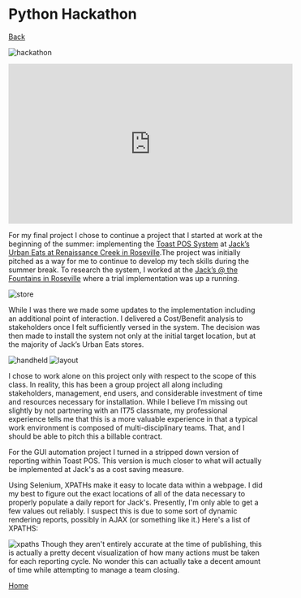 # Python Hackathon
[Back](index.md)

![hackathon](https://i.imgur.com/VAN0Jbo.gif)

<iframe width="560" height="315" src="https://www.youtube.com/embed/dOREDa6kEN8" frameborder="0" allow="accelerometer; autoplay; encrypted-media; gyroscope; picture-in-picture" allowfullscreen></iframe>

For my final project I chose to continue a project that I started at work at the beginning of the summer: implementing the [Toast POS System](https://pos.toasttab.com/) at [Jack’s Urban Eats at Renaissance Creek in Roseville](https://www.yelp.com/biz/jacks-urban-eats-roseville).The project was initially pitched as a way for me to continue to develop my tech skills during the summer break. To research the system, I worked at the [Jack’s @ the Fountains in Roseville](https://www.yelp.com/biz/jacks-urban-eats-roseville-2) where a trial implementation was up a running. 

![store](https://i.imgur.com/vE9EPRx.jpg)

While I was there we made some updates to the implementation including an additional point of interaction. I delivered a Cost/Benefit analysis to stakeholders once I felt sufficiently versed in the system. The decision was then made to install the system not only at the initial target location, but at the majority of Jack’s Urban Eats stores. 

![handheld](https://i.imgur.com/k4Jppvu.jpg)
![layout](https://i.imgur.com/une46sJ.png)

I chose to work alone on this project only with respect to the scope of this class. In reality, this has been a group project all along including stakeholders, management, end users, and considerable investment of time and resources necessary for installation. While I believe I’m missing out slightly by not partnering with an IT75 classmate, my professional experience tells me that this is a more valuable experience in that a typical work environment is composed of multi-disciplinary teams. That, and I should be able to pitch this a billable contract.

For the GUI automation project I turned in a stripped down version of reporting within Toast POS. This version is much closer to what will actually be implemented at Jack's as a cost saving measure.

Using Selenium, XPATHs make it easy to locate data within a webpage. I did my best to figure out the exact locations of all of the data necessary to properly populate a daily report for Jack's. Presently, I'm only able to get a few values out reliably. I suspect this is due to some sort of dynamic rendering reports, possibly in AJAX (or something like it.) Here's a list of XPATHS:

![xpaths](https://i.imgur.com/Zj2bXX9.png)
Though they aren't entirely accurate at the time of publishing, this is actually a pretty decent visualization of how many actions must be taken for each reporting cycle. No wonder this can actually take a decent amount of time while attempting to manage a team closing.




[Home](index.md)